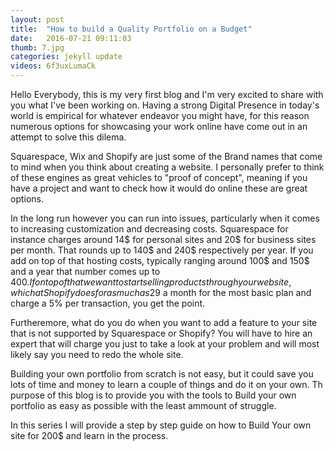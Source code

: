 ```yaml
---
layout: post
title:  "How to build a Quality Portfolio on a Budget"
date:   2016-07-21 09:11:03
thumb: 7.jpg
categories: jekyll update
videos: 6f3uxLumaCk
---
```



Hello Everybody, this is my very first blog and I'm very excited to share with you what I've been working on. Having a strong Digital Presence in today's world is empirical for whatever endeavor you might have, for this reason numerous options for showcasing your work online have come out in an attempt to solve this dilema.

Squarespace, Wix and Shopify are just some of the Brand names that come to mind when you think about creating a website. I personally prefer to think of these engines as great vehicles to "proof of concept", meaning if you have a project and want to check how it would do online these are great options.

In the long run however you can run into issues, particularly when it comes to increasing customization and decreasing costs. Squarespace for instance charges around 14$ for personal sites and 20$ for business sites per month. That rounds up to 140$ and 240$ respectively per year. If you add on top of that hosting costs, typically ranging around 100$ and 150$ and a year that number comes up to 400$. If on top of that we want to start selling products through your website, which at Shopify does for as much as 29$ a month for the most basic plan and charge a 5% per transaction, you get the point.

Furtheremore, what do you do when you want to add a feature to your site that is not supported by Squarespace or Shopify? You will have to hire an expert that will charge you just to take a look at your problem and will most likely say you need to redo the whole site.

Building your own portfolio from scratch is not easy, but it could save you lots of time and money to learn a couple of things and do it on your own. Th purpose of this blog is to provide you with the tools to Build your own portfolio as easy as possible with the least ammount of struggle.

In this series I will provide a step by step guide on how to Build Your own site for 200$ and learn in the process.

